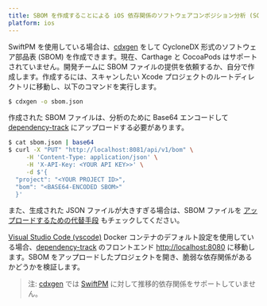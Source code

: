 ```yaml
---
title: SBOM を作成することによる iOS 依存関係のソフトウェアコンポジション分析 (SCA) (Software Composition Analysis (SCA) of iOS Dependencies by Creating a SBOM)
platform: ios
---
```


SwiftPM を使用している場合は、[cdxgen](../../tools/generic/MASTG-TOOL-0134.md) をして CycloneDX 形式のソフトウェア部品表 (SBOM) を作成できます。現在、Carthage と CocoaPods はサポートされていません。開発チームに SBOM ファイルの提供を依頼するか、自分で作成します。作成するには、スキャンしたい Xcode プロジェクトのルートディレクトリに移動し、以下のコマンドを実行します。

```bash
$ cdxgen -o sbom.json
```

作成された SBOM ファイルは、分析のために Base64 エンコードして [dependency-track](../../tools/generic/MASTG-TOOL-0132.md) にアップロードする必要があります。

```bash
$ cat sbom.json | base64
$ curl -X "PUT" "http://localhost:8081/api/v1/bom" \
     -H 'Content-Type: application/json' \
     -H 'X-API-Key: <YOUR API KEY>>' \
     -d $'{
  "project": "<YOUR PROJECT ID>",
  "bom": "<BASE64-ENCODED SBOM>"
  }'
```

また、生成された JSON ファイルが大きすぎる場合は、SBOM ファイルを [アップロードするための代替手段](https://docs.dependencytrack.org/usage/cicd/) もチェックしてください。

[Visual Studio Code (vscode)](../../tools/generic/MASTG-TOOL-0133.md) Docker コンテナのデフォルト設定を使用している場合、[dependency-track](../../tools/generic/MASTG-TOOL-0132.md) のフロントエンド <http://localhost:8080> に移動します。SBOM をアップロードしたプロジェクトを開き、脆弱な依存関係があるかどうかを検証します。

> 注: [cdxgen](../../tools/generic/MASTG-TOOL-0134.md) では [SwiftPM](https://cyclonedx.github.io/cdxgen/#/PROJECT_TYPES) に対して推移的依存関係をサポートしていません。
